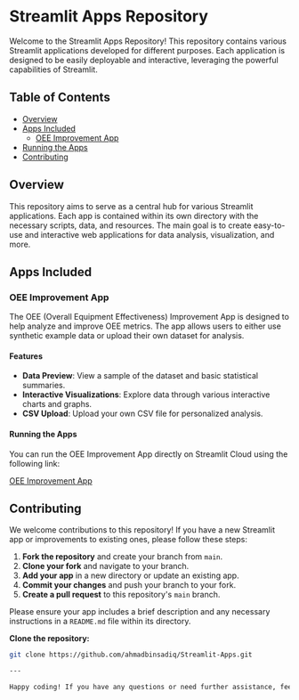 # Streamlit Apps Repository

Welcome to the Streamlit Apps Repository! This repository contains various Streamlit applications developed for different purposes. Each application is designed to be easily deployable and interactive, leveraging the powerful capabilities of Streamlit.

## Table of Contents

- [Overview](#overview)
- [Apps Included](#apps-included)
  - [OEE Improvement App](#oee-improvement-app)
- [Running the Apps](#running-the-apps)
- [Contributing](#contributing)

## Overview

This repository aims to serve as a central hub for various Streamlit applications. Each app is contained within its own directory with the necessary scripts, data, and resources. The main goal is to create easy-to-use and interactive web applications for data analysis, visualization, and more.

## Apps Included

### OEE Improvement App

The OEE (Overall Equipment Effectiveness) Improvement App is designed to help analyze and improve OEE metrics. The app allows users to either use synthetic example data or upload their own dataset for analysis.

#### Features

- **Data Preview**: View a sample of the dataset and basic statistical summaries.
- **Interactive Visualizations**: Explore data through various interactive charts and graphs.
- **CSV Upload**: Upload your own CSV file for personalized analysis.

#### Running the Apps

You can run the OEE Improvement App directly on Streamlit Cloud using the following link:

[OEE Improvement App](https://foydg3qulunhq7kbv8incy.streamlit.app/)

## Contributing

We welcome contributions to this repository! If you have a new Streamlit app or improvements to existing ones, please follow these steps:

1. **Fork the repository** and create your branch from `main`.
2. **Clone your fork** and navigate to your branch.
3. **Add your app** in a new directory or update an existing app.
4. **Commit your changes** and push your branch to your fork.
5. **Create a pull request** to this repository's `main` branch.

Please ensure your app includes a brief description and any necessary instructions in a `README.md` file within its directory.

**Clone the repository:**
   ```bash
   git clone https://github.com/ahmadbinsadiq/Streamlit-Apps.git

---

Happy coding! If you have any questions or need further assistance, feel free to open an issue or contact the repository maintainers.
